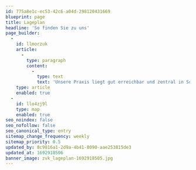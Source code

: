 ```yaml
---
id: 775a8e1c-ec53-42c6-a04d-298120431669
blueprint: page
title: Lageplan
headline: 'So finden Sie zu uns'
page_builder:
  -
    id: llmorzuk
    article:
      -
        type: paragraph
        content:
          -
            type: text
            text: 'Unsere Praxis liegt gut erreichbar und zentral in Schwabmünchen. Parkplätze sind am Haus vorhanden. Das Haus verfügt über einen Lift, mit dem die Praxis barrierefrei zu erreichen ist.'
    type: article
    enabled: true
  -
    id: llo4zj9l
    type: map
    enabled: true
seo_noindex: false
seo_nofollow: false
seo_canonical_type: entry
sitemap_change_frequency: weekly
sitemap_priority: 0.5
updated_by: 8c9816a1-2d9a-4b41-8090-aae253815de3
updated_at: 1692918506
banner_image: zvk_lageplan-1692918505.jpg
---
```

